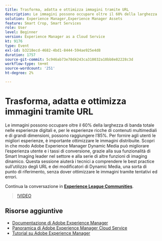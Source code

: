 ```yaml
---
title: Trasforma, adatta e ottimizza immagini tramite URL
description: Le immagini possono occupare oltre il 60% della larghezza di banda totale nelle esperienze digitali e, per le esperienze ricche di contenuti multimediali e di grandi dimensioni, possono raggiungere l’85%. Per fornire agli utenti le migliori esperienze, è importante ottimizzare le immagini distribuite. Scopri in che modo Adobe Experience Manager Dynamic Media può migliorare l’esperienza utente e i tassi di conversione, grazie alla sua funzionalità di Smart Imaging leader nel settore e alla serie di altre funzioni di imaging dinamico. Questa sessione aiuterà i tecnici a comprendere le best practice sull’utilizzo degli URL e dei modificatori di Dynamic Media, una sorta di punto di riferimento, senza dover ottimizzare le immagini tramite tentativi ed errori.
solution: Experience Manager,Experience Manager Assets
feature: Smart Crop, Smart Services
role: User
level: Beginner
version: Experience Manager as a Cloud Service
kt: 9176
type: Event
exl-id: b3218ecd-4682-4bd1-8444-594ae925e4d8
duration: 1757
source-git-commit: 5c946ab73e78d4243ca310032a10bb8e82228c3d
workflow-type: tm+mt
source-wordcount: '251'
ht-degree: 2%

---
```


# Trasforma, adatta e ottimizza immagini tramite URL

Le immagini possono occupare oltre il 60% della larghezza di banda totale nelle esperienze digitali e, per le esperienze ricche di contenuti multimediali e di grandi dimensioni, possono raggiungere l’85%. Per fornire agli utenti le migliori esperienze, è importante ottimizzare le immagini distribuite. Scopri in che modo Adobe Experience Manager Dynamic Media può migliorare l’esperienza utente e i tassi di conversione, grazie alla sua funzionalità di Smart Imaging leader nel settore e alla serie di altre funzioni di imaging dinamico. Questa sessione aiuterà i tecnici a comprendere le best practice sull’utilizzo degli URL e dei modificatori di Dynamic Media, una sorta di punto di riferimento, senza dover ottimizzare le immagini tramite tentativi ed errori.

Continua la conversazione in **[Experience League Communities](https://adobe.ly/3F58miP)**.

>[!VIDEO](https://video.tv.adobe.com/v/337847/?quality=12&learn=on&hidetitle=true)

## Risorse aggiuntive

- [Documentazione di Adobe Experience Manager](https://experienceleague.adobe.com/docs/experience-manager-cloud-service.html?lang=it)
- [Panoramica di Adobe Experience Manager Cloud Service](https://experienceleague.adobe.com/docs/experience-manager-cloud-service/overview/home.html?lang=it)
- [Tutorial su Adobe Experience Manager](https://experienceleague.adobe.com/docs/experience-manager-tutorials.html?lang=it)

